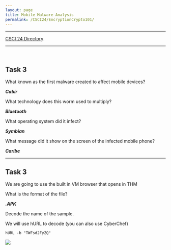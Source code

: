 ```yaml
---
layout: page
title: Mobile Malware Analysis
permalink: /CSCI24/EncryptionCrypto101/
---
```


---

[CSCI 24 Directory](https://zacvr.github.io/CSCI24/)
<br/>

---
<br/>

Task 3
---

What known as the first malware created to affect mobile devices?

***Cabir***

What technology does this worm used to multiply?

***Bluetooth***

What operating system did it infect?

***Symbian***

What message did it show on the screen of the infected mobile phone?

***Caribe***

---


Task 3
---

We are going to use the built in VM browser that opens in THM


What is the format of the file?

***.APK***


Decode the name of the sample.

We will use hURL to decode (you can also use CyberChef)

```hURL -b "TWFsd2FyZQ"```

<img src="/images/CSCI24/MMA/Task 3 Q4.png">

